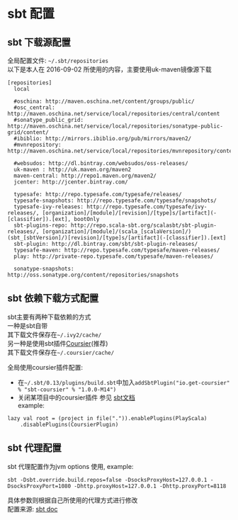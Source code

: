 # sbt 配置

## sbt 下载源配置
全局配置文件: `~/.sbt/repositories`  
以下是本人在 2016-09-02 所使用的内容，主要使用uk-maven镜像源下载

```
[repositories]
  local

  #oschina: http://maven.oschina.net/content/groups/public/
  #osc_central: http://maven.oschina.net/service/local/repositories/central/content
  #sonatype_public_grid: http://maven.oschina.net/service/local/repositories/sonatype-public-grid/content/
  #ibiblio: http://mirrors.ibiblio.org/pub/mirrors/maven2/
  #mvnrepository: http://maven.oschina.net/service/local/repositories/mvnrepository/content/

  #websudos: http://dl.bintray.com/websudos/oss-releases/
  uk-maven : http://uk.maven.org/maven2
  maven-central: http://repo1.maven.org/maven2/
  jcenter: http://jcenter.bintray.com/

  typesafe: http://repo.typesafe.com/typesafe/releases/
  typesafe-snapshots: http://repo.typesafe.com/typesafe/snapshots/
  typesafe-ivy-releases: http://repo.typesafe.com/typesafe/ivy-releases/, [organization]/[module]/[revision]/[type]s/[artifact](-[classifier]).[ext], bootOnly
  sbt-plugins-repo: http://repo.scala-sbt.org/scalasbt/sbt-plugin-releases/, [organization]/[module]/(scala_[scalaVersion]/)(sbt_[sbtVersion]/)[revision]/[type]s/[artifact](-[classifier]).[ext]
  sbt-plugin: http://dl.bintray.com/sbt/sbt-plugin-releases/
  typesafe-maven: http://repo.typesafe.com/typesafe/maven-releases/
  play: http://private-repo.typesafe.com/typesafe/maven-releases/

  sonatype-snapshots: http://oss.sonatype.org/content/repositories/snapshots
```

## sbt 依赖下载方式配置
sbt主要有两种下载依赖的方式  
一种是sbt自带  
其下载文件保存在`~/.ivy2/cache/`  
另一种是使用sbt插件[Coursier](https://github.com/alexarchambault/coursier)(推荐)   
其下载文件保存在`~/.coursier/cache/`  

全局使用coursier插件配置:
- 在`~/.sbt/0.13/plugins/build.sbt`中加入`addSbtPlugin("io.get-coursier" % "sbt-coursier" % "1.0.0-M14")`
- 关闭某项目中的coursier插件
参见 [sbt文档](http://www.scala-sbt.org/0.13/docs/zh-cn/Using-Plugins.html)  
example:
```
lazy val root = (project in file(".")).enablePlugins(PlayScala)
    .disablePlugins(CoursierPlugin)
```

## sbt 代理配置
sbt 代理配置作为jvm options 使用, example:  
```
sbt -Dsbt.override.build.repos=false -DsocksProxyHost=127.0.0.1 -DsocksProxyPort=1080 -Dhttp.proxyHost=127.0.0.1 -Dhttp.proxyPort=8118
```
具体参数则根据自己所使用的代理方式进行修改  
配置来源: [sbt doc](http://www.scala-sbt.org/0.13/docs/Proxy-Repositories.html)

